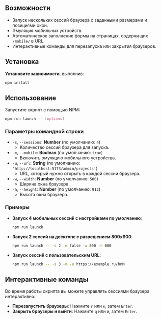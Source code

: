 ## Возможности

- Запуск нескольких сессий браузера с заданными размерами и позициями окон.
- Эмуляция мобильных устройств.
- Автоматическое заполнение формы на страницах, содержащих `/mobile/` в URL.
- Интерактивные команды для перезапуска или закрытия браузеров.

## Установка

**Установите зависимости**, выполнив:

 ```bash
 npm install
 ```

## Использование

Запустите скрипт с помощью NPM:

```bash
npm run launch -- [options]
```

### Параметры командной строки

- `-s`, `--sessions`: **Number** (по умолчанию: `4`)
    - Количество сессий браузера для запуска.
- `-m`, `--mobile`: **Boolean** (по умолчанию: `true`)
    - Включить эмуляцию мобильного устройства.
- `-u`, `--url`: **String** (по умолчанию: `'http://localhost:5173/admin/projects'`)
    - URL, который нужно открыть в каждой сессии браузера.
- `-w`, `--width`: **Number** (по умолчанию: `500`)
    - Ширина окна браузера.
- `-h`, `--height`: **Number** (по умолчанию: `912`)
    - Высота окна браузера.

### Примеры

- **Запуск 4 мобильных сессий с настройками по умолчанию**:

  ```bash
  npm run launch
  ```

- **Запуск 2 сессий на десктопе с разрешением 800x600**:

  ```bash
  npm run launch -- -s 2 -m false -w 800 -h 600
  ```

- **Запуск сессий с пользовательским URL**:

  ```bash
  npm run launch -- -s 3 -m -u https://example.ru/hnM
  ```

## Интерактивные команды

Во время работы скрипта вы можете управлять сессиями браузера интерактивно:

- **Перезапустить браузеры**: Нажмите `r` или `к`, затем `Enter`.
- **Закрыть браузеры и выйти**: Нажмите `q` или `й`, затем `Enter`.